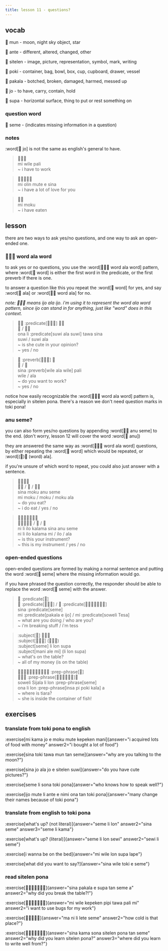 ```yaml
---
title: lesson 11 - questions?
---
```

## vocab
󱤺 mun - moon, night sky object, star

󱤆 ante - different, altered, changed, other

󱥠 sitelen - image, picture, representation, symbol, mark, writing

󱥓 poki - container, bag, bowl, box, cup, cupboard, drawer, vessel

󱥈 pakala - botched, broken, damaged, harmed, messed up

󱤓 jo - to have, carry, contain, hold

󱥥 supa - horizontal surface, thing to put or rest something on

### question word
󱥙 seme - (indicates missing information in a question)

### notes
:word[󱤓 jo] is not the same as english's general to have.

> 󱤴󱥷󱥉 \
> mi wile pali \
> ~ i have to work

> 󱤴󱥅󱤼󱤉󱥞 \
> mi olin mute e sina \
> ~ i have a lot of love for you

> 󱤴󱤶 \
> mi moku \
> ~ i have eaten

## lesson
there are two ways to ask yes/no questions, and one way to ask an open-ended one.

### 󱤌󱤂󱤌 word ala word
to ask yes or no questions, you use the :word[󱤌󱤂󱤌 word ala word] pattern, where :word[󱤌 word] is either the first word in the predicate, or the first preverb if there is one.

to answer a question like this you repeat the :word[󱤌 word] for yes, and say :word[󱤂 ala] or :word[󱤌󱤂 word ala] for no.

*note: 󱤌󱤂󱤌 means ijo ala ijo. i'm using it to represent the word ala word pattern, since ijo can stand in for anything, just like "word" does in this context.*

> 󱥆󱤧 :predicate[󱥦󱤂󱥦] 󱥩󱥞 \
> 󱥦 / 󱥦󱤂 \
> ona li :predicate[suwi ala suwi] tawa sina \
> suwi / suwi ala \
> ~ is she cute in your opinion? \
> ~ yes / no

> 󱥞 :preverb[󱥷󱤂󱥷] 󱥉 \
> 󱥷 / 󱤂 \
> sina :preverb[wile ala wile] pali \
> wile / ala \
> ~ do you want to work? \
> ~ yes / no

notice how easily recognizable the :word[󱤌󱤂󱤌 word ala word] pattern is, especially in sitelen pona. there's a reason we don't need question marks in toki pona!

### anu seme?
you can also form yes/no questions by appending :word[󱤇󱥙 anu seme] to the end. (don't worry, lesson 12 will cover the word :word[󱤇 anu])

they are answered the same way as :word[󱤌󱤂󱤌 word ala word] questions, by either repeating the :word[󱤌 word] which would be repeated, or :word[(󱤌)󱤂 (word) ala].

if you're unsure of which word to repeat, you could also just answer with a sentence.

> 󱥞󱤶󱤇󱥙 \
> 󱤴󱤶 / 󱤶 / 󱤶󱤂 \
> sina moku anu seme \
> mi moku / moku / moku ala \
> ~ do you eat? \
> ~ i do eat / yes / no

> 󱥁󱤧󱤎󱤕󱥞󱤇󱥙 \
> 󱥁󱤧󱤎󱤕󱤴 / 󱤎 / 󱤂 \
> ni li ilo kalama sina anu seme \
> ni li ilo kalama mi / ilo / ala \
> ~ is this your instrument? \
> ~ this is my instrument / yes / no

### open-ended questions
open-ended questions are formed by making a normal sentence and putting the word :word[󱥙 seme] where the missing information would go.

if you have phrased the question correctly, the responder should be able to replace the word :word[󱥙 seme] with the answer.

> 󱥞 :predicate[󱥙] \
> 󱤴 :predicate[󱥈󱤉󱤌] / 󱤴 :predicate[󱥢󱦐󱥧󱤉󱥦󱤈󱦑] \
> sina :predicate[seme] \
> mi :predicate[pakala e ijo] / mi :predicate[soweli Tesa] \
> ~ what are you doing / who are you? \
> ~ i'm breaking stuff / i'm tess

> :subject[󱥙] 󱤧󱤬󱥥 \
> :subject[󱤲󱤄󱤴] (󱤧󱤬󱥥) \
> :subject[seme] li lon supa \
> :subject[mani ale mi] (li lon supa) \
> ~ what's on the table? \
> ~ all of my money (is on the table)

> 󱥢󱦐󱥦󱤌󱤑󱤄󱤧󱤂󱦑󱤧󱤬 :prep-phrase[󱥙] \
> 󱥆󱤧󱤬 :prep-phrase[󱤏󱥍󱦗󱥓󱤔󱦘]󱤀 \
> soweli Sijala li lon :prep-phrase[seme] \
> ona li lon :prep-phrase[insa pi poki kala] a \
> ~ where is tiara? \
> ~ she is inside the container of fish!

## exercises
### translate from toki pona to english
:exercise[mi kama jo e moku mute kepeken mani]{answer="i acquired lots of food with money" answer2="i bought a lot of food"}

:exercise[sina toki tawa mun tan seme]{answer="why are you talking to the moon?"}

:exercise[sina jo ala jo e sitelen suwi]{answer="do you have cute pictures?"}

:exercise[seme li sona toki pona]{answer="who knows how to speak well?"}

:exercise[ijo mute li ante e nimi ona tan toki pona]{answer="many change their names because of toki pona"}

### translate from english to toki pona
:exercise[what's up? (not literal)]{answer="seme li lon" answer2="sina seme" answer3="seme li kama"}

:exercise[what's up? (literal)]{answer="seme li lon sewi" answer2="sewi li seme"}

:exercise[i wanna be on the bed]{answer="mi wile lon supa lape"}

:exercise[what did you want to say?]{answer="sina wile toki e seme"}

### read sitelen pona
:exercise[󱥞󱥈󱤉󱥥󱥧󱥙󱤀]{answer="sina pakala e supa tan seme a" answer2="why did you break the table?!"}

:exercise[󱤴󱥷󱤙󱥑󱥩󱥉󱤴]{answer="mi wile kepeken pipi tawa pali mi" answer2="i want to use bugs for my work"}

:exercise[󱤰󱥁󱤧󱤦󱥙]{answer="ma ni li lete seme" answer2="how cold is that place?"}

:exercise[󱥞󱤖󱥡󱥠󱥔󱥧󱥙]{answer="sina kama sona sitelen pona tan seme" answer2="why did you learn sitelen pona?" answer3="where did you learn to write well from?"}